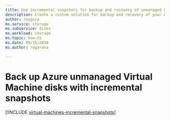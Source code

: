```yaml
---
title: Use incremental snapshots for backup and recovery of unmanaged disks 
description: Create a custom solution for backup and recovery of your Azure virtual machine disks using incremental snapshots.
author: roygara
ms.service: storage
ms.subservice: disks
ms.workload: storage
ms.topic: how-to
ms.date: 09/15/2018
ms.author: rogarana

---
```

# Back up Azure unmanaged Virtual Machine disks with incremental snapshots
[!INCLUDE [virtual-machines-incremental-snapshots](../../../includes/virtual-machines-incremental-snapshots.md)]

